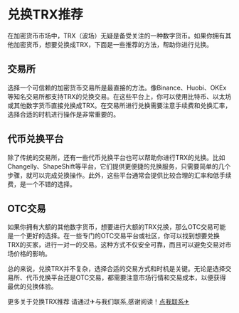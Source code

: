 # 兑换TRX推荐

在加密货币市场中，TRX（波场）无疑是备受关注的一种数字货币。如果你拥有其他加密货币，想要兑换成TRX，下面是一些推荐的方法，帮助你进行兑换。

## 交易所

选择一个可信赖的加密货币交易所是最直接的方法。像Binance、Huobi、OKEx等知名交易所都支持TRX的兑换交易。在这些平台上，你可以使用比特币、以太坊或其他数字货币直接兑换成TRX。在交易所进行兑换需要注意手续费和兑换汇率，选择合适的时机进行操作是非常重要的。

## 代币兑换平台

除了传统的交易所，还有一些代币兑换平台也可以帮助你进行TRX的兑换。比如Changelly、ShapeShift等平台，它们提供更便捷的兑换服务，只需要简单的几个步骤，就可以完成兑换操作。此外，这些平台通常会提供比较合理的汇率和低手续费，是一个不错的选择。

## OTC交易

如果你拥有大额的其他数字货币，想要进行大额的TRX兑换，那么OTC交易可能是一个更好的选择。在一些专门的OTC交易平台或社区，你可以找到想要兑换TRX的买家，进行一对一的交易。这种方式不仅安全可靠，而且可以避免交易对市场价格的影响。

总的来说，兑换TRX并不复杂，选择合适的交易方式和时机是关键。无论是选择交易所、代币兑换平台还是OTC交易，都需要注意市场行情和交易成本，以便获得最优的兑换体验。

更多关于兑换TRX推荐 请通过✈与我们联系,感谢阅读！[点我联系✈](https://pc.G208.com)